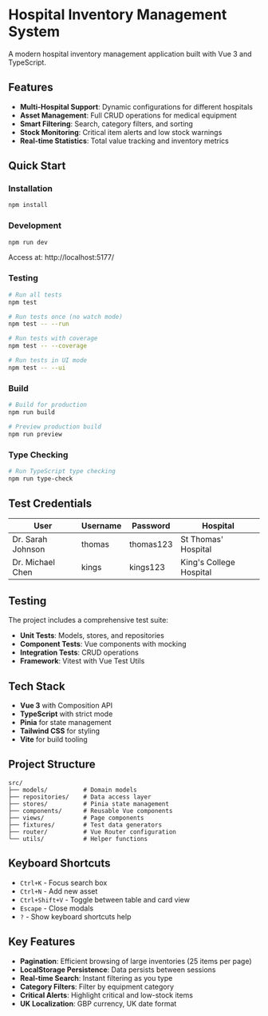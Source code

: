 # Hospital Inventory Management System

A modern hospital inventory management application built with Vue 3 and TypeScript.

## Features

- **Multi-Hospital Support**: Dynamic configurations for different hospitals
- **Asset Management**: Full CRUD operations for medical equipment
- **Smart Filtering**: Search, category filters, and sorting
- **Stock Monitoring**: Critical item alerts and low stock warnings
- **Real-time Statistics**: Total value tracking and inventory metrics

## Quick Start

### Installation
```bash
npm install
```

### Development
```bash
npm run dev
```
Access at: http://localhost:5177/

### Testing
```bash
# Run all tests
npm test

# Run tests once (no watch mode)
npm test -- --run

# Run tests with coverage
npm test -- --coverage

# Run tests in UI mode
npm test -- --ui
```

### Build
```bash
# Build for production
npm run build

# Preview production build
npm run preview
```

### Type Checking
```bash
# Run TypeScript type checking
npm run type-check
```

## Test Credentials

| User | Username | Password | Hospital |
|------|----------|----------|----------|
| Dr. Sarah Johnson | thomas | thomas123 | St Thomas' Hospital |
| Dr. Michael Chen | kings | kings123 | King's College Hospital |

## Testing

The project includes a comprehensive test suite:

- **Unit Tests**: Models, stores, and repositories
- **Component Tests**: Vue components with mocking
- **Integration Tests**: CRUD operations
- **Framework**: Vitest with Vue Test Utils

## Tech Stack

- **Vue 3** with Composition API
- **TypeScript** with strict mode
- **Pinia** for state management
- **Tailwind CSS** for styling
- **Vite** for build tooling

## Project Structure
```
src/
├── models/          # Domain models
├── repositories/    # Data access layer
├── stores/          # Pinia state management
├── components/      # Reusable Vue components
├── views/           # Page components
├── fixtures/        # Test data generators
├── router/          # Vue Router configuration
└── utils/           # Helper functions
```

## Keyboard Shortcuts

- `Ctrl+K` - Focus search box
- `Ctrl+N` - Add new asset
- `Ctrl+Shift+V` - Toggle between table and card view
- `Escape` - Close modals
- `?` - Show keyboard shortcuts help

## Key Features

- **Pagination**: Efficient browsing of large inventories (25 items per page)
- **LocalStorage Persistence**: Data persists between sessions
- **Real-time Search**: Instant filtering as you type
- **Category Filters**: Filter by equipment category
- **Critical Alerts**: Highlight critical and low-stock items
- **UK Localization**: GBP currency, UK date format

